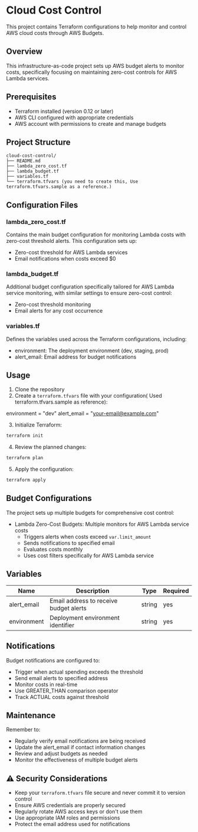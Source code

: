 # Cloud Cost Control

This project contains Terraform configurations to help monitor and control AWS cloud costs through AWS Budgets.

## Overview

This infrastructure-as-code project sets up AWS budget alerts to monitor costs, specifically focusing on maintaining zero-cost controls for AWS Lambda services.

## Prerequisites

- Terraform installed (version 0.12 or later)
- AWS CLI configured with appropriate credentials
- AWS account with permissions to create and manage budgets

## Project Structure

```
cloud-cost-control/
├── README.md
├── lambda_zero_cost.tf
├── lambda_budget.tf
├── variables.tf
└── terraform.tfvars (you need to create this, Use terraform.tfvars.sample as a reference.)
```

## Configuration Files

### lambda_zero_cost.tf

Contains the main budget configuration for monitoring Lambda costs with zero-cost threshold alerts. This configuration sets up:

- Zero-cost threshold for AWS Lambda services
- Email notifications when costs exceed $0

### lambda_budget.tf

Additional budget configuration specifically tailored for AWS Lambda service monitoring, with similar settings to ensure zero-cost control:

- Zero-cost threshold monitoring
- Email alerts for any cost occurrence

### variables.tf

Defines the variables used across the Terraform configurations, including:

- environment: The deployment environment (dev, staging, prod)
- alert_email: Email address for budget notifications

## Usage

1. Clone the repository
2. Create a `terraform.tfvars` file with your configuration( Used terraform.tfvars.sample as reference):

environment = "dev"
alert_email = "<your-email@example.com>"

3. Initialize Terraform:

```sh
terraform init
````

4. Review the planned changes:

```sh
terraform plan
```

5. Apply the configuration:

```sh
terraform apply
```

## Budget Configurations

The project sets up multiple budgets for comprehensive cost control:

- Lambda Zero-Cost Budgets: Multiple monitors for AWS Lambda service costs
  - Triggers alerts when costs exceed `var.limit_amount`
  - Sends notifications to specified email
  - Evaluates costs monthly
  - Uses cost filters specifically for AWS Lambda service

## Variables

| Name | Description | Type | Required |
|------|-------------|------|----------|
| alert_email | Email address to receive budget alerts | string | yes |
| environment | Deployment environment identifier | string | yes |

## Notifications

Budget notifications are configured to:

- Trigger when actual spending exceeds the threshold
- Send email alerts to specified address
- Monitor costs in real-time
- Use GREATER_THAN comparison operator
- Track ACTUAL costs against threshold

## Maintenance

Remember to:

- Regularly verify email notifications are being received
- Update the alert_email if contact information changes
- Review and adjust budgets as needed
- Monitor the effectiveness of multiple budget alerts

## ⚠️ Security Considerations

- Keep your `terraform.tfvars` file secure and never commit it to version control
- Ensure AWS credentials are properly secured
- Regularly rotate AWS access keys or don't use them
- Use appropriate IAM roles and permissions
- Protect the email address used for notifications